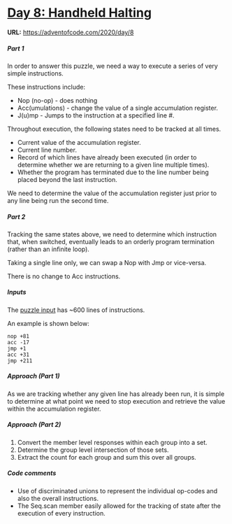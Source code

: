 
# <ins>Day 8: Handheld Halting</ins>

**URL:** https://adventofcode.com/2020/day/8

##### Part 1

In order to answer this puzzle, we need a way to execute a series of very simple instructions.

These instructions include:
* Nop (no-op) - does nothing
* Acc(umulations) - change the value of a single accumulation register.
* J(u)mp - Jumps to the instruction at a specified line #.

Throughout execution, the following states need to be tracked at all times.
* Current value of the accumulation register.
* Current line number.
* Record of which lines have already been executed (in order to determine whether we are returning to a given line multiple times).
* Whether the program has terminated due to the line number being placed beyond the last instruction.

We need to determine the value of the accumulation register just prior to any line being run the second time.

##### Part 2

Tracking the same states above, we need to determine which instruction that, when switched, eventually leads to an orderly program termination (rather than an infinite loop).

Taking a single line only, we can swap a Nop with Jmp or vice-versa.

There is no change to Acc instructions.

##### Inputs

The [puzzle input](Inputs.txt) has ~600 lines of instructions.

An example is shown below:
```
nop +81
acc -17
jmp +1
acc +31
jmp +211
```


##### Approach (Part 1)

As we are tracking whether any given line has already been run, it is simple to determine at what point we need to stop execution and retrieve the value within the accumulation register.


##### Approach (Part 2)

1. Convert the member level responses within each group into a set.
2. Determine the group level intersection of those sets.
3. Extract the count for each group and sum this over all groups.

##### Code comments

* Use of discriminated unions to represent the individual op-codes and also the overall instructions.
* The Seq.scan member easily allowed for the tracking of state after the execution of every instruction.